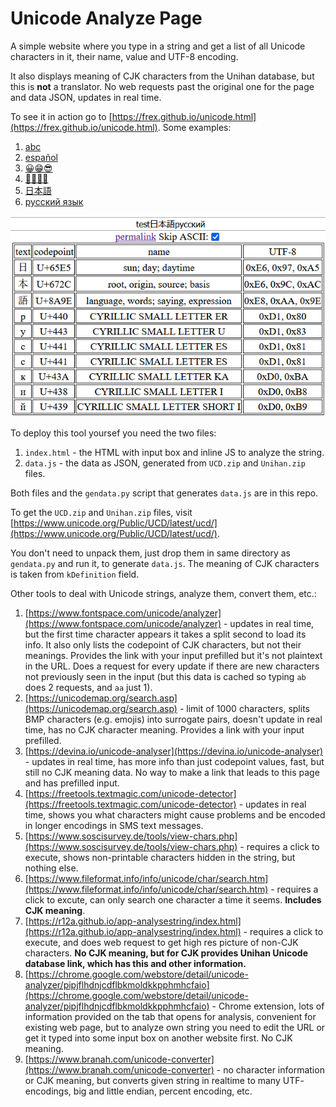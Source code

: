 # Unicode Analyze Page

A simple website where you type in a string and get a list of all Unicode characters in it,
their name, value and UTF-8 encoding.

It also displays meaning of CJK characters from the Unihan database, but this is **not** a translator.
No web requests past the original one for the page and data JSON, updates in real time.

To see it in action go to [https://frex.github.io/unicode.html](https://frex.github.io/unicode.html).
Some examples:
1. [abc](https://frex.github.io/unicode.html?text=abc)
2. [español](https://frex.github.io/unicode.html?text=espa%C3%B1ol)
3. [😀😁😎](https://frex.github.io/unicode.html?text=%F0%9F%98%80%F0%9F%98%81%F0%9F%98%8E)
4. [👨‍👩‍👧‍👦](https://frex.github.io/unicode.html?text=%F0%9F%91%A8%E2%80%8D%F0%9F%91%A9%E2%80%8D%F0%9F%91%A7%E2%80%8D%F0%9F%91%A6)
5. [日本語](https://frex.github.io/unicode.html?text=%E6%97%A5%E6%9C%AC%E8%AA%9E)
6. [русский язык](https://frex.github.io/unicode.html?text=%D1%80%D1%83%D1%81%D1%81%D0%BA%D0%B8%D0%B9%20%D1%8F%D0%B7%D1%8B%D0%BA)

![screenshot.png](screenshot.png)

To deploy this tool yoursef you need the two files:
1. `index.html` - the HTML with input box and inline JS to analyze the string.
2. `data.js` - the data as JSON, generated from `UCD.zip` and `Unihan.zip` files.

Both files and the `gendata.py` script that generates `data.js` are in this repo.

To get the `UCD.zip` and `Unihan.zip` files, visit
[https://www.unicode.org/Public/UCD/latest/ucd/](https://www.unicode.org/Public/UCD/latest/ucd/).

You don't need to unpack them, just drop them in same directory as `gendata.py`
and run it, to generate `data.js`. The meaning of CJK characters is taken from `kDefinition` field.

Other tools to deal with Unicode strings, analyze them, convert them, etc.:
1. [https://www.fontspace.com/unicode/analyzer](https://www.fontspace.com/unicode/analyzer) - updates
in real time, but the first time character appears it takes a split second to load its info. It also
only lists the codepoint of CJK characters, but not their meanings. Provides the link with your input
prefilled but it's not plaintext in the URL. Does a request for every update if there are new characters
not previously seen in the input (but this data is cached so typing `ab` does 2 requests, and `aa` just 1).
2. [https://unicodemap.org/search.asp](https://unicodemap.org/search.asp) - limit of 1000 characters,
splits BMP characters (e.g. emojis) into surrogate pairs, doesn't update in real time, has no
CJK character meaning. Provides a link with your input prefilled.
3. [https://devina.io/unicode-analyser](https://devina.io/unicode-analyser) - updates in real time,
has more info than just codepoint values, fast, but still no CJK meaning data. No way to make a link
that leads to this page and has prefilled input.
4. [https://freetools.textmagic.com/unicode-detector](https://freetools.textmagic.com/unicode-detector) - updates
in real time, shows you what characters might cause problems and be encoded in longer encodings in SMS text messages.
5. [https://www.soscisurvey.de/tools/view-chars.php](https://www.soscisurvey.de/tools/view-chars.php) - requires
a click to execute, shows non-printable characters hidden in the string, but nothing else.
6. [https://www.fileformat.info/info/unicode/char/search.htm](https://www.fileformat.info/info/unicode/char/search.htm) - requires a click to excute, can only search one character a time it seems. **Includes CJK meaning**.
7. [https://r12a.github.io/app-analysestring/index.html](https://r12a.github.io/app-analysestring/index.html) - requires a click to execute, and does web request to get high res picture of non-CJK characters. **No CJK meaning, but for CJK provides Unihan Unicode database link, which has this and other information.**
8. [https://chrome.google.com/webstore/detail/unicode-analyzer/pipjflhdnjcdflbkmoldkkpphmhcfaio](https://chrome.google.com/webstore/detail/unicode-analyzer/pipjflhdnjcdflbkmoldkkpphmhcfaio) - Chrome extension, lots of information provided on the
tab that opens for analysis, convenient for existing web page, but to analyze own string you need to edit the URL or get
it typed into some input box on another website first. No CJK meaning.
9. [https://www.branah.com/unicode-converter](https://www.branah.com/unicode-converter) - no character information or CJK
meaning, but converts given string in realtime to many UTF- encodings, big and little endian, percent encoding, etc.

